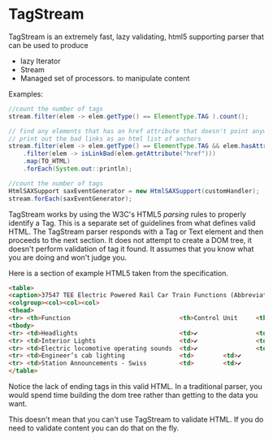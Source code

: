 # TagStream
TagStream is an extremely fast, lazy validating, html5 supporting parser that can be used to produce

* lazy Iterator
* Stream<Element>
* Managed set of processors. to manipulate content 

Examples:

```java
//count the number of tags
stream.filter(elem -> elem.getType() == ElementType.TAG ).count();
```

```java
// find any elements that has an href attribute that doesn't point anywhere
// print out the bad links as an html list of anchors 
stream.filter(elem -> elem.getType() == ElementType.TAG && elem.hasAttribute("href") )
    .filter(elem -> isLinkBad(elem.getAttribute("href")))
    .map(TO_HTML)
    .forEach(System.out::println);
```

```java
//count the number of tags
HtmlSAXSupport saxEventGenerator = new HtmlSAXSupport(customHandler);
stream.forEach(saxEventGenerator);
```
TagStream works by using the W3C's HTML5 *parsing* rules to properly identify a Tag. This is a separate set of guidelines from what defines valid HTML. The TagStream parser responds with a Tag or Text element and then proceeds to the next section. It does not attempt to create a DOM tree, it doesn't perform validation of tag it found. It assumes that you know what you are doing and won't judge you.

Here is a section of example HTML5 taken from the specification. 

```html
<table>
<caption>37547 TEE Electric Powered Rail Car Train Functions (Abbreviated)
<colgroup><col><col><col>
<thead>
<tr> <th>Function                              <th>Control Unit     <th>Central Station
<tbody>
<tr> <td>Headlights                            <td>✔                <td>✔
<tr> <td>Interior Lights                       <td>✔                <td>✔
<tr> <td>Electric locomotive operating sounds  <td>✔                <td>✔
<tr> <td>Engineer’s cab lighting               <td>        <td>✔
<tr> <td>Station Announcements - Swiss         <td>        <td>✔
</table>
```

Notice the lack of ending tags in this valid HTML. In a traditional parser, you would spend time building the dom tree rather than getting to the data you want.

This doesn't mean that you can't use TagStream to validate HTML. If you do need to validate content you can do that on the fly.